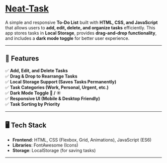 # [Neat-Task](https://neat-task.netlify.app/)

A simple and responsive **To-Do List** built with **HTML, CSS, and JavaScript** that allows users to **add, edit, delete, and organize tasks** efficiently. This app stores tasks in **Local Storage**, provides **drag-and-drop functionality**, and includes a **dark mode toggle** for better user experience.

---

## **🚀 Features**
✅ **Add, Edit, and Delete Tasks**  
✅ **Drag & Drop to Rearrange Tasks**  
✅ **Local Storage Support (Saves Tasks Permanently)**  
✅ **Task Categories (Work, Personal, Urgent, etc.)**  
✅ **Dark Mode Toggle 🌙 / ☀️**  
✅ **Responsive UI (Mobile & Desktop Friendly)**  
✅ **Task Sorting by Priority**  

---

## **🖥️ Tech Stack**
- **Frontend**: HTML, CSS (Flexbox, Grid, Animations), JavaScript (ES6)  
- **Libraries**: FontAwesome (Icons)  
- **Storage**: LocalStorage (for saving tasks)  

---
